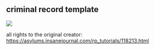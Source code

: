 ## criminal record template
<img src="https://i59.photobucket.com/albums/g311/Callirhoe/criminalrecordexample.png">

all rights to the original creator: https://asylums.insanejournal.com/rp_tutorials/118213.html
